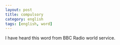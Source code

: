 ```yaml
---
layout: post
title: compulsory
category: english
tags: [english, word]
---
```


I have heard this word from BBC Radio world service.
